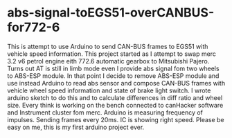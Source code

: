 # abs-signal-toEGS51-overCANBUS-for772-6
This is attempt to use Arduino to send CAN-BUS frames to EGS51 with vehicle speed information.
This project started as I attempt to swap merc 3.2 v6 petrol engine eith 772.6 automatic gearbox to Mitsubishi Pajero.
Turns out AT is still in limb mode even I provide abs signal fom two wheels to ABS-ESP module.
In that point I decide to remove ABS-ESP module and use instead Arduino to read abs sensor and compose CAN-BUS frames with vehicle wheel speed information and state of brake light switch.
I wrote arduino sketch to do this and to calculate differences in diff ratio and wheel size.
Every think is working on the bench connected to canHacker software and Instrument cluster fom merc.
Arduino is measuring frequency of impulses.
Sending frames every 20ms.
IC is showing right speed.
Please be easy on me, this is my first arduino project ever.
